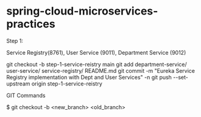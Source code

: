 # spring-cloud-microservices-practices


Step 1: 

Service Registry(8761), 
User Service (9011), 
Department Service (9012)



git checkout -b step-1-service-reistry main
git add department-service/ user-service/ service-registry/ README.md
git commit -m "Eureka Service Registry implementation with Dept and User Services" -n
git push --set-upstream origin step-1-service-reistry



GIT Commands

$ git checkout -b <new_branch> <old_branch>
